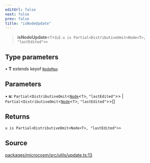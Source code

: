 ```yaml
---
editUrl: false
next: false
prev: false
title: "isNodeUpdate"
---
```


> **isNodeUpdate**\<`T`\>(`u`): `u is Partial<DistributiveOmit<Node<T>, "lastEdited">>`

## Type parameters

• **T** extends keyof [`NodeMap`](../type-aliases/NodeMap.md)

## Parameters

• **u**: `Partial`\<`DistributiveOmit`\<[`Node`](../type-aliases/Node.md)\<`T`\>, `"lastEdited"`\>\> \| `Partial`\<`DistributiveOmit`\<[`Node`](../type-aliases/Node.md)\<`T`\>, `"lastEdited"`\>\>[]

## Returns

`u is Partial<DistributiveOmit<Node<T>, "lastEdited">>`

## Source

[packages/microcosm/src/utils/update.ts:13](https://github.com/nodenogg-in/alpha-p2p/blob/d624cf9b15dbfd7fc2661f690e3277335e5f9583/packages/microcosm/src/utils/update.ts#L13)
